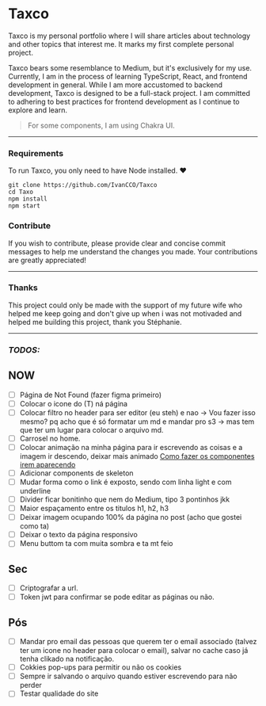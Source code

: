 # Taxco

Taxco is my personal portfolio where I will share articles about technology and other topics that interest me. It marks my first complete personal project.

Taxco bears some resemblance to Medium, but it's exclusively for my use. Currently, I am in the process of learning TypeScript, React, and frontend development in general. While I am more accustomed to backend development, Taxco is designed to be a full-stack project. I am committed to adhering to best practices for frontend development as I continue to explore and learn.

> For some components, I am using Chakra UI.

---

### Requirements

To run Taxco, you only need to have Node installed. ❤

```shell
git clone https://github.com/IvanCCO/Taxco
cd Taxo
npm install
npm start
```

### Contribute

If you wish to contribute, please provide clear and concise commit messages to help me understand the changes you made. Your contributions are greatly appreciated!

---

### Thanks

This project could only be made with the support of my future wife who helped me keep
going and don't give up when i was not motivaded and helped me
building this project, thank you Stéphanie.

---

### **_TODOS:_**

## NOW

- [ ] Página de Not Found (fazer figma primeiro)
- [ ] Colocar o icone do (T) ná página
- [ ] Colocar filtro no header para ser editor (eu steh) e nao -> Vou fazer isso mesmo? pq acho que é só formatar um md e mandar pro s3 -> mas tem que ter um lugar para colocar o arquivo md.
- [ ] Carrosel no home.
- [ ] Colocar animação na minha página para ir escrevendo as coisas e a imagem ir descendo, deixar mais animado [Como fazer os componentes irem aparecendo](https://youtu.be/vqXLGX0szIQ?t=16914)
- [ ] Adicionar components de skeleton
- [ ] Mudar forma como o link é exposto, sendo com linha light e com underline
- [ ] Divider ficar bonitinho que nem do Medium, tipo 3 pontinhos jkk
- [ ] Maior espaçamento entre os titulos h1, h2, h3
- [ ] Deixar imagem ocupando 100% da página no post (acho que gostei como ta)
- [ ] Deixar o texto da página responsivo
- [ ] Menu buttom ta com muita sombra e ta mt feio

## Sec

- [ ] Criptografar a url.
- [ ] Token jwt para confirmar se pode editar as páginas ou não.

## Pós

- [ ] Mandar pro email das pessoas que querem ter o email associado (talvez ter um icone no header para colocar o email), salvar no cache caso já tenha clikado na notificação.
- [ ] Cokkies pop-ups para permitir ou não os cookies
- [ ] Sempre ir salvando o arquivo quando estiver escrevendo para não perder
- [ ] Testar qualidade do site
